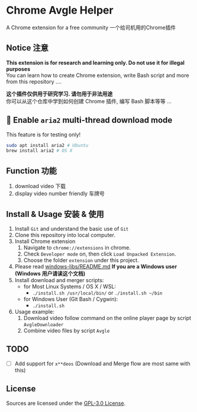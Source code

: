 # Chrome Avgle Helper

A Chrome extension for a free community  一个给司机用的Chrome插件

## Notice 注意

**This extension is for research and learning only. Do not use it for illegal purposes**   
You can learn how to create Chrome extension, write Bash script and more from this repository ....

**这个插件仅供用于研究学习. 请勿用于非法用途**   
你可以从这个仓库中学到如何创建 Chrome 插件, 编写 Bash 脚本等等 ...

## 🚀 Enable `aria2` multi-thread download mode

This feature is for testing only!   

``` bash
sudo apt install aria2 # Ubuntu
brew install aria2 # OS X
```


## Function 功能

1. download video 下载
2. display video number friendly 车牌号

## Install & Usage 安装 & 使用

1. Install `Git` and understand the basic use of `Git`
2. Clone this repository into local computer.
3. Install Chrome extension
	1. Navigate to `chrome://extensions` in chrome.
	2. Check `Developer mode` on, then click `Load Unpacked Extension`.
	3. Choose the folder `extension` under this project.
4. Please read [windows-libs/README.md](windows-libs/README.md) **If you are a Windows user (Windows 用户请读这个文档)**
5. Install download and merger scripts:
	- for Most Linux Systems / OS X / WSL:
		- `./install.sh /usr/local/bin/` or `./install.sh ~/bin`
	- for Windows User (Git Bash / Cygwin):
		- `./install.sh`
6. Usage example:
	1. Download video follow command on the online player page by script `AvgleDownloader`
	2. Combine video files by script `Avgle`

## TODO

- [ ] Add support for `x**deos` (Download and Merge flow are most same with this)

## License

Sources are licensed under the [GPL-3.0 License](LICENSE).
